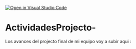 [![Open in Visual Studio Code](https://classroom.github.com/assets/open-in-vscode-c66648af7eb3fe8bc4f294546bfd86ef473780cde1dea487d3c4ff354943c9ae.svg)](https://classroom.github.com/online_ide?assignment_repo_id=8479331&assignment_repo_type=AssignmentRepo)
# ActividadesProjecto-
Los avances del projecto final de mi equipo voy a subir aqui : 

